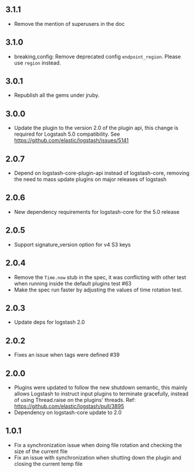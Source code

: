 ## 3.1.1
 - Remove the mention of superusers in the doc

## 3.1.0
 - breaking,config: Remove deprecated config `endpoint_region`. Please use `region` instead.

## 3.0.1
 - Republish all the gems under jruby.

## 3.0.0
 - Update the plugin to the version 2.0 of the plugin api, this change is required for Logstash 5.0 compatibility. See https://github.com/elastic/logstash/issues/5141

## 2.0.7
 - Depend on logstash-core-plugin-api instead of logstash-core, removing the need to mass update plugins on major releases of logstash

## 2.0.6
 - New dependency requirements for logstash-core for the 5.0 release

## 2.0.5
 - Support signature_version option for v4 S3 keys

## 2.0.4
 - Remove the `Time.now` stub in the spec, it was conflicting with other test when running inside the default plugins test #63
 - Make the spec run faster by adjusting the values of time rotation test.

## 2.0.3
 - Update deps for logstash 2.0

## 2.0.2
 - Fixes an issue when tags were defined #39

## 2.0.0
 - Plugins were updated to follow the new shutdown semantic, this mainly allows Logstash to instruct input plugins to terminate gracefully,
   instead of using Thread.raise on the plugins' threads. Ref: https://github.com/elastic/logstash/pull/3895
 - Dependency on logstash-core update to 2.0

## 1.0.1
- Fix a synchronization issue when doing file rotation and checking the size of the current file
- Fix an issue with synchronization when shutting down the plugin and closing the current temp file
